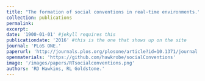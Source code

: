 ```yaml
---
title: "The formation of social conventions in real-time environments."
collection: publications
permalink: 
excerpt: 
date: '1900-01-01' #jekyll requires this 
publicationdate: '2016' #this is the one that shows up on the site
journal: 'PLoS ONE.'
paperurl: 'http://journals.plos.org/plosone/article?id=10.1371/journal.pone.0151670'
openmaterials: 'https://github.com/hawkrobe/socialConventions'
image: '/images/papers/RTsocialconventions.png'
authors: 'RD Hawkins, RL Goldstone.'
---
```

